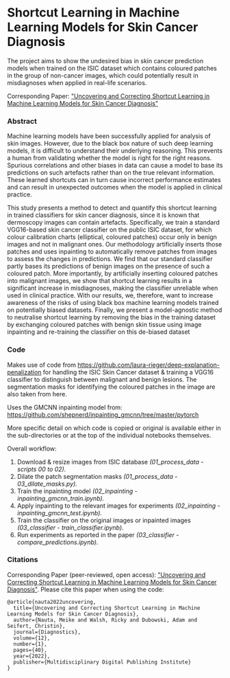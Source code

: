 # Shortcut Learning in Machine Learning Models for Skin Cancer Diagnosis
The project aims to show the undesired bias in skin cancer prediction models when trained on the ISIC dataset which contains coloured patches in the group of non-cancer images, which could potentially result in misdiagnoses when applied in real-life scenarios.

Corresponding Paper: ["Uncovering and Correcting Shortcut Learning in Machine Learning Models for Skin Cancer Diagnosis"](https://www.mdpi.com/2075-4418/12/1/40)

### Abstract
Machine learning models have been successfully applied for analysis of skin images. However, due to the black box nature of such deep learning models, it is difficult to understand their underlying reasoning. This prevents a human from validating whether the model is right for the right reasons. Spurious correlations and other biases in data can cause a model to base its predictions on such artefacts rather than on the true relevant information. These learned shortcuts can in turn cause incorrect performance estimates and can result in unexpected outcomes when the model is applied in clinical practice. 

This study presents a method to detect and quantify this shortcut learning in trained classifiers for skin cancer diagnosis, since it is known that dermoscopy images can contain artefacts. Specifically, we train a standard VGG16-based skin cancer classifier on the public ISIC dataset, for which colour calibration charts (elliptical, coloured patches) occur only in benign images and not in malignant ones. Our methodology artificially inserts those patches and uses inpainting to automatically remove patches from images to assess the changes in predictions. We find that our standard classifier partly bases its predictions of benign images on the presence of such a coloured patch. More importantly, by artificially inserting coloured patches into malignant images, we show that shortcut learning results in a significant increase in misdiagnoses, making the classifier unreliable when used in clinical practice. With our results, we, therefore, want to increase awareness of the risks of using black box machine learning models trained on potentially biased datasets. Finally, we present a model-agnostic method to neutralise shortcut learning by removing the bias in the training dataset by exchanging coloured patches with benign skin tissue using image inpainting and re-training the classifier on this de-biased dataset

### Code
Makes use of code from https://github.com/laura-rieger/deep-explanation-penalization for handling the ISIC Skin Cancer dataset & training a VGG16 classifier to distinguish between malignant and benign lesions. The segmentation masks for identifying the coloured patches in the image are also taken from here.

Uses the GMCNN inpainting model from: https://github.com/shepnerd/inpainting_gmcnn/tree/master/pytorch

More specific detail on which code is copied or original is available either in the sub-directories or at the top of the individual notebooks themselves.

Overall workflow:

1. Download & resize images from ISIC database                      *(01_process_data - scripts 00 to 02).*
2. Dilate the patch segmentation masks                              *(01_process_data - 03_dilate_masks.py).*
3. Train the inpainting model                                       *(02_inpainting - inpainting_gmcnn_train.ipynb).*
4. Apply inpainting to the relevant images for experiments          *(02_inpainting - inpainting_gmcnn_test.ipynb).*
5. Train the classifier on the original images or inpainted images  *(03_classifier - train_classifier.ipynb).*
6. Run experiments as reported in the paper                         *(03_classifier - compare_predictions.ipynb).*

### Citations
Corresponding Paper (peer-reviewed, open access): ["Uncovering and Correcting Shortcut Learning in Machine Learning Models for Skin Cancer Diagnosis"](https://www.mdpi.com/2075-4418/12/1/40). Please cite this paper when using the code: 
```
@article{nauta2022uncovering,
  title={Uncovering and Correcting Shortcut Learning in Machine Learning Models for Skin Cancer Diagnosis},
  author={Nauta, Meike and Walsh, Ricky and Dubowski, Adam and Seifert, Christin},
  journal={Diagnostics},
  volume={12},
  number={1},
  pages={40},
  year={2022},
  publisher={Multidisciplinary Digital Publishing Institute}
}
```
